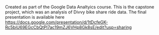 Created as part of the Google Data Analtyics course. 
This is the capstone project, which was an analysis of Divvy bike share ride data.
The final presentation is available here
https://docs.google.com/presentation/d/1tDcfeGK-Rc5biU69EGcCbQtPl7ac19mZJ6VHp8Gk8sE/edit?usp=sharing

